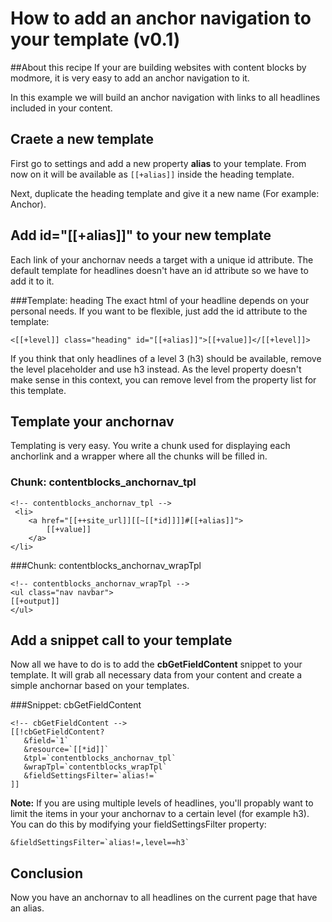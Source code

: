 # How to add an anchor navigation to your template (v0.1)

##About this recipe
If your are building websites with content blocks by modmore, it is very easy to add an anchor navigation to it.

In this example we will build an anchor navigation with links to all headlines included in your content.

## Craete a new template

First go to settings and add a new property **alias** to your template. From now on it will be available as ```[[+alias]]``` inside the heading template.

Next, duplicate the heading template and give it a new name (For example: Anchor).

## Add id="[[+alias]]" to your new template
Each link of your anchornav needs a target with a unique id attribute. The default template for headlines doesn't have an id attribute so we have to add it to it.

###Template: heading
The exact html of your headline depends on your personal needs. If you want to be flexible, just add the id attribute to the template:
```
<[[+level]] class="heading" id="[[+alias]]">[[+value]]</[[+level]]>
```
If you think that only headlines of a level 3 (h3) should be available, remove the level placeholder and use h3 instead. As the level property doesn't make sense in this context, you can remove level from the property list for this template.

## Template your anchornav
Templating is very easy. You write a chunk used for displaying each anchorlink and a wrapper where all the chunks will be filled in.

### Chunk: contentblocks_anchornav_tpl
```
<!-- contentblocks_anchornav_tpl --> 
 <li>
    <a href="[[++site_url]][[~[[*id]]]]#[[+alias]]">
        [[+value]]
    </a>
</li>
```

###Chunk: contentblocks_anchornav_wrapTpl
```
<!-- contentblocks_anchornav_wrapTpl -->
<ul class="nav navbar">
[[+output]]
</ul> 
```

## Add a snippet call to your template
Now all we have to do is to add the **cbGetFieldContent** snippet to your template. It will grab all necessary data from your content and create a simple anchornar based on your templates.

###Snippet: cbGetFieldContent
```
<!-- cbGetFieldContent -->
[[!cbGetFieldContent?
   &field=`1`
   &resource=`[[*id]]`
   &tpl=`contentblocks_anchornav_tpl`
   &wrapTpl=`contentblocks_wrapTpl`
   &fieldSettingsFilter=`alias!=`
]]
```
**Note:** If you are using multiple levels of headlines, you'll propably want to limit the items in your your anchornav to a certain level (for example h3). You can do this by modifying your fieldSettingsFilter property:

``` &fieldSettingsFilter=`alias!=,level==h3` ```


## Conclusion
Now you have an anchornav to all headlines on the current page that have an alias.
